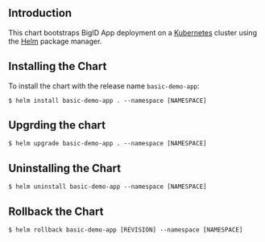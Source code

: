 ## Introduction

This chart bootstraps BigID App deployment on a [Kubernetes](http://kubernetes.io) cluster using the [Helm](https://helm.sh) package manager.

## Installing the Chart

To install the chart with the release name `basic-demo-app`:

```$ helm install basic-demo-app . --namespace [NAMESPACE]```

## Upgrding the chart

```$ helm upgrade basic-demo-app . --namespace [NAMESPACE]```

## Uninstalling the Chart

```$ helm uninstall basic-demo-app --namespace [NAMESPACE]```

## Rollback the Chart

```$ helm rollback basic-demo-app [REVISION] --namespace [NAMESPACE]```

